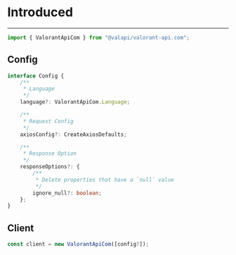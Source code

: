 # Introduced

---

```typescript
import { ValorantApiCom } from "@valapi/valorant-api.com";
```

## Config

```typescript
interface Config {
    /**
     * Language
     */
    language?: ValorantApiCom.Language;

    /**
     * Request Config
     */
    axiosConfig?: CreateAxiosDefaults;

    /**
     * Response Option
     */
    responseOptions?: {
        /**
         * Delete properties that have a `null` value
         */
        ignore_null?: boolean;
    };
}
```

## Client

```typescript
const client = new ValorantApiCom([config?]);
```
